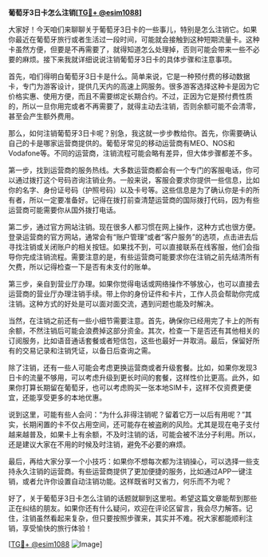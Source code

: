 **葡萄牙3日卡怎么注销[[TG💪+ @esim1088](https://t.me/s/esim1088)]**

大家好！今天咱们来聊聊关于葡萄牙3日卡的一些事儿，特别是怎么注销它。如果你最近在葡萄牙旅行或者生活过一段时间，可能就会接触到这种短期流量卡。这种卡虽然方便，但要是不再需要了，就得知道怎么处理掉，否则可能会带来一些不必要的麻烦。接下来我就详细说说注销葡萄牙3日卡的具体步骤和注意事项。

首先，咱们得明白葡萄牙3日卡是什么。简单来说，它是一种预付费的移动数据卡，专门为游客设计，提供几天内的高速上网服务。很多游客选择这种卡是因为它价格实惠、使用方便，而且不需要绑定长期合约。不过，正因为它是预付费性质的，所以一旦你用完或者不再需要了，就得主动去注销，否则余额可能不会清零，甚至会产生额外费用。

那么，如何注销葡萄牙3日卡呢？别急，我这就一步步教给你。首先，你需要确认自己的卡是哪家运营商提供的。葡萄牙常见的移动运营商有MEO、NOS和Vodafone等。不同的运营商，注销流程可能会略有差异，但大体步骤都差不多。

第一步，找到运营商的服务热线。大多数运营商都会有一个专门的客服电话，你可以通过拨打这个号码咨询注销业务。一般来说，客服会要求你提供一些信息，比如你的名字、身份证号码（护照号码）以及卡号等。这些信息是为了确认你是卡的所有者，所以一定要准备好。记得在拨打前查清楚运营商的国际拨打代码，因为有些运营商可能需要你从国外拨打电话。

第二步，通过官方网站注销。现在很多人都习惯在网上操作，这种方式也很方便。登录运营商的官方网站，通常会有“账户管理”或者“客户服务”的选项，点击进去后寻找注销或关闭账户的相关按钮。如果找不到，可以直接联系在线客服，他们会指导你完成注销流程。需要注意的是，有些运营商可能要求你在注销之前先结清所有欠费，所以记得检查一下是否有未支付的账单。

第三步，亲自到营业厅办理。如果你觉得电话或网络操作不够放心，也可以直接去运营商的营业厅办理注销手续。带上你的身份证件和卡片，工作人员会帮助你完成注销。这种方式的好处是可以面对面交流，遇到问题也能及时解决。

当然，在注销之前还有一些小细节需要注意。首先，确保你已经用完了卡上的所有余额，不然注销后可能会浪费掉这部分资金。其次，检查一下是否还有其他相关的订阅服务，比如语音通话套餐或者短信包，这些也最好一并取消。最后，保留好所有的交易记录和注销凭证，以备日后查询之需。

除了注销，还有一些人可能会考虑更换运营商或者升级套餐。比如，如果你发现3日卡的流量不够用，可以考虑升级到更长时间的套餐，这样性价比更高。此外，如果你打算长期留在葡萄牙，也可以考虑购买一张本地SIM卡，这样不仅资费更便宜，还能享受更多的本地优惠。

说到这里，可能有些人会问：“为什么非得注销呢？留着它万一以后有用呢？”其实，长期闲置的卡不仅占用空间，还可能存在被盗刷的风险。尤其是现在电子支付越来越普及，如果卡上有余额，不及时注销的话，可能会被不法分子利用。所以，还是建议大家在不用的时候及时注销，避免不必要的麻烦。

最后，再给大家分享一个小技巧：如果你不想每次都为注销操心，可以选择一些支持永久注销的运营商。有些运营商提供了更加便捷的服务，比如通过APP一键注销，或者允许你设置自动注销功能。这样既省时又省力，何乐而不为呢？

好了，关于葡萄牙3日卡怎么注销的话题就聊到这里啦。希望这篇文章能帮到那些正在纠结的朋友。如果你还有什么疑问，欢迎在评论区留言，我会尽力解答。记住，注销虽然看起来复杂，但只要按照步骤来，其实并不难。祝大家都能顺利注销，享受愉快的旅行体验！

[[TG💪+ @esim1088](https://t.me/s/esim1088) ![Image](https://i.postimg.cc/4NQfJmqS/Snipaste-2025-05-13-00-14-12.png)]